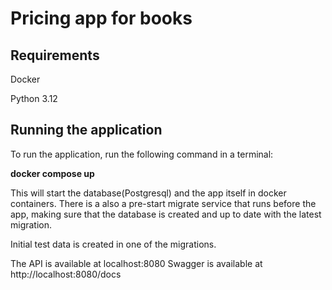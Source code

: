 # Pricing app for books

## Requirements

Docker

Python 3.12

## Running the application

To run the application, run the following command in a terminal:

**docker compose up**

This will start the database(Postgresql) and the app itself in docker containers.
There is a also a pre-start migrate service that runs before the app, making sure
that the database is created and up to date with the latest migration.

Initial test data is created in one of the migrations.

The API is available at localhost:8080
Swagger is available at http://localhost:8080/docs
